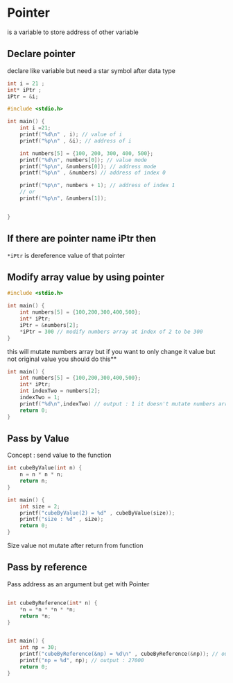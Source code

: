 # Pointer

is a variable to store address of other variable

## Declare pointer

declare like variable but need a star symbol after data type

```c
int i = 21 ;
int* iPtr ;
iPtr = &i;
```

```c
#include <stdio.h>

int main() {
    int i =21;
    printf("%d\n" , i); // value of i 
    printf("%p\n" , &i); // address of i

    int numbers[5] = {100, 200, 300, 400, 500};
    printf("%d\n", numbers[0]); // value mode
    printf("%p\n", &numbers[0]); // address mode
    printf("%p\n" , &numbers) // address of index 0

    printf("%p\n", numbers + 1); // address of index 1 
    // or 
    printf("%p\n", &numbers[1]);


}
```

## If there are pointer name iPtr then

`*iPtr` is dereference value of that pointer

## Modify array value by using pointer

```c
#include <stdio.h>

int main() {
    int numbers[5] = {100,200,300,400,500};
    int* iPtr;
    iPtr = &numbers[2];
    *iPtr = 300 // modify numbers array at index of 2 to be 300 
}
```

this will mutate numbers array but if you want to only change it value but not original value you should do this**

```c
int main() {
    int numbers[5] = {100,200,300,400,500};
    int* iPtr;
    int indexTwo = numbers[2];
    indexTwo = 1;
    printf("%d\n",indexTwo) // output : 1 it doesn't mutate numbers array
    return 0;   
}
```

## Pass by Value

Concept : send value to the function

```c
int cubeByValue(int n) {
    n = n * n * n;
    return n;
}

int main() {
    int size = 2;
    printf("cubeByValue(2) = %d" , cubeByValue(size));
    printf("size : %d" , size);
    return 0;
}
```

Size value not mutate after return from function

## Pass by reference

Pass address as an argument but get with Pointer

```c

int cubeByReference(int* n) {
    *n = *n * *n * *n;
    return *n;
}


int main() {
    int np = 30;
    printf("cubeByReference(&np) = %d\n" , cubeByReference(&np)); // output : 27000
    printf("np = %d", np); // output : 27000
    return 0;
}
```
